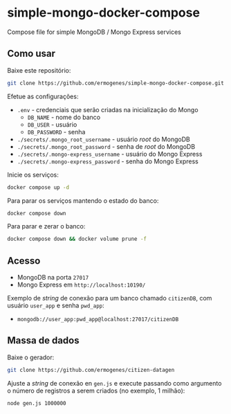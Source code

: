 # simple-mongo-docker-compose
Compose file for simple MongoDB / Mongo Express services

## Como usar

Baixe este repositório:

```bash
git clone https://github.com/ermogenes/simple-mongo-docker-compose.git
```

Efetue as configurações:
- `.env` - credenciais que serão criadas na inicialização do Mongo
    - `DB_NAME` - nome do banco
    - `DB_USER` - usuário
    - `DB_PASSWORD` - senha
- `./secrets/.mongo_root_username` - usuário _root_ do MongoDB
- `./secrets/.mongo_root_password` -  senha de _root_ do MongoDB
- `./secrets/.mongo-express_username` - usuário do Mongo Express
- `./secrets/.mongo-express_password` - senha do Mongo Express

Inicie os serviços:

```bash
docker compose up -d
```

Para parar os serviços mantendo o estado do banco:

```bash
docker compose down
```

Para parar e zerar o banco:

```bash
docker compose down && docker volume prune -f 
```

## Acesso

- MongoDB na porta `27017`
- Mongo Express em `http://localhost:10190/`

Exemplo de _string_ de conexão para um banco chamado `citizenDB`, com usuário `user_app` e senha `pwd_app`:
- `mongodb://user_app:pwd_app@localhost:27017/citizenDB`

## Massa de dados

Baixe o gerador:

```bash
git clone https://github.com/ermogenes/citizen-datagen
```

Ajuste a _string_ de conexão en `gen.js` e execute passando como argumento o número de registros a serem criados (no exemplo, 1 milhão):

```bash
node gen.js 1000000
```
